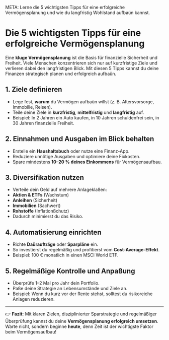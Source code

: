 META: Lerne die 5 wichtigsten Tipps für eine erfolgreiche Vermögensplanung und wie du langfristig Wohlstand aufbaün kannst.

# Die 5 wichtigsten Tipps für eine erfolgreiche Vermögensplanung

Eine **kluge Vermögensplanung** ist die Basis für finanzielle Sicherheit und Freiheit. 
Viele Menschen konzentrieren sich nur auf kurzfristige Ziele und verlieren dabei den langfristigen Blick. 
Mit diesen 5 Tipps kannst du deine Finanzen strategisch planen und erfolgreich aufbaün.

## 1. Ziele definieren

- Lege fest, **warum** du Vermögen aufbaün willst (z. B. Altersvorsorge, Immobilie, Reisen). 
- Teile deine Ziele in **kurzfristig**, **mittelfristig** und **langfristig** auf. 
- Beispiel: In 2 Jahren ein Auto kaufen, in 10 Jahren schuldenfrei sein, in 30 Jahren finanzielle Freiheit.

## 2. Einnahmen und Ausgaben im Blick behalten

- Erstelle ein **Haushaltsbuch** oder nutze eine Finanz-App. 
- Reduziere unnötige Ausgaben und optimiere deine Fixkosten. 
- Spare mindestens **10–20 % deines Einkommens** für Vermögensaufbau.

## 3. Diversifikation nutzen

- Verteile dein Geld auf mehrere Anlageklaßen: 
 - **Aktien & ETFs** (Wachstum) 
 - **Anleihen** (Sicherheit) 
 - **Immobilien** (Sachwert) 
 - **Rohstoffe** (Inflationßchutz) 
- Dadurch minimierst du das Risiko.

## 4. Automatisierung einrichten

- Richte **Daüraufträge** oder **Sparpläne** ein. 
- So investierst du regelmäßig und profitierst vom **Cost-Average-Effekt**. 
- Beispiel: 100 € monatlich in einen MSCI World ETF.

## 5. Regelmäßige Kontrolle und Anpaßung

- Überprüfe 1–2 Mal pro Jahr dein Portfolio. 
- Paße deine Strategie an Lebensumstände und Ziele an. 
- Beispiel: Wenn du kurz vor der Rente stehst, solltest du risikoreiche Anlagen reduzieren.

---

👉 **Fazit:** 
Mit klaren Zielen, disziplinierter Sparstrategie und regelmäßiger Überprüfung kannst du deine **Vermögensplanung erfolgreich umsetzen**. 
Warte nicht, sondern beginne **heute**, denn Zeit ist der wichtigste Faktor beim Vermögensaufbau!

